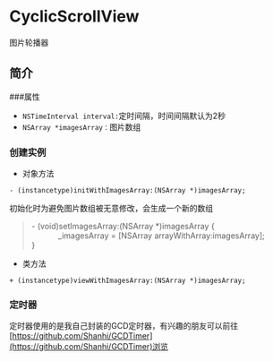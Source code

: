 # CyclicScrollView
图片轮播器

简介
-----------------
###属性
* `NSTimeInterval interval:`定时间隔，时间间隔默认为2秒
* `NSArray *imagesArray：`图片数组

### 创建实例
* 对象方法
```
- (instancetype)initWithImagesArray:(NSArray *)imagesArray;
```
初始化时为避免图片数组被无意修改，会生成一个新的数组<br />
> \- (void)setImagesArray:(NSArray *)imagesArray {<br />
>              _imagesArray = [NSArray arrayWithArray:imagesArray];<br />
> }<br />

* 类方法
```
+ (instancetype)viewWithImagesArray:(NSArray *)imagesArray;
```
### 定时器
定时器使用的是我自己封装的GCD定时器，有兴趣的朋友可以前往[https://github.com/Shanhi/GCDTimer](https://github.com/Shanhi/GCDTimer)浏览
